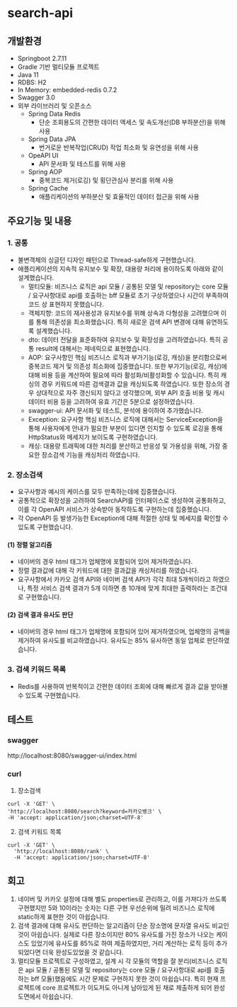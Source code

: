 # search-api
## 개발환경
* Springboot 2.7.11
* Gradle 기반 멀티모듈 프로젝트
* Java 11
* RDBS: H2
* In Memory: embedded-redis 0.7.2
* Swagger 3.0
* 외부 라이브러리 및 오픈소스
  * Spring Data Redis
    * 단순 조회용도의 간편한 데이터 액세스 및 속도개선(DB 부하분산)을 위해 사용
  * Spring Data JPA
    * 번거로운 반복작업(CRUD) 작업 최소화 및 유연성을 위해 사용
  * OpeAPI UI
    * API 문서화 및 테스트를 위해 사용
  * Spring AOP
    * 중복코드 제거(로깅) 및 횡단관심사 분리를 위해 사용
  * Spring Cache
    * 애플리케이션의 부하분산 및 효율적인 데이터 접근을 위해 사용

## 주요기능 및 내용
### 1. 공통
* 불변객체의 싱글턴 디자인 패턴으로 Thread-safe하게 구현했습니다.
* 애플리케이션의 지속적 유지보수 및 확장, 대용량 처리에 용이하도록 아래와 같이 설계했습니다.
  * 멀티모듈: 비즈니스 로직은 api 모듈 / 공통된 모델 및 repository는 core 모듈 / 요구사항대로 api를 호출하는 bff 모듈로 초기 구상하였으나 시간이 부족하여 코드 상 표현하지 못했습니다.
  * 객체지향: 코드의 재사용성과 유지보수를 위해 상속과 다형성을 고려했으며 이를 통해 의존성을 최소화했습니다. 특히 새로운 검색 API 변경에 대해 유연하도록 설계했습니다.
  * dto: 데이터 전달을 표준화하여 유지보수 및 확장성을 고려하였습니다. 특히 공통 result에 대해서는 제네릭으로 표현했습니다.
  * AOP: 요구사항인 핵심 비즈니스 로직과 부가기능(로깅, 캐싱)을 분리함으로써 중복코드 제거 및 의존성 최소화에 집중했습니다. 또한 부가기능(로깅, 캐싱)에 대해 비용 등을 계산하여 필요에 따라 활성화/비활성화할 수 있습니다. 특히 캐싱의 경우 키워드에 따른 검색결과 값을 캐싱되도록 하였습니다. 또한 장소의 경우 상대적으로 자주 갱신되지 않다고 생각했으며, 외부 API 호출 비용 및 캐시 데이터 비용 등을 고려하여 유효 기간은 5분으로 설정하였습니다. 
  * swagger-ui: API 문서화 및 테스트, 분석에 용이하여 추가했습니다.
  * Exception: 요구사항 핵심 비즈니스 로직에 대해서는 ServiceException을 통해 사용자에게 안내가 필요한 부분이 있다면 인지할 수 있도록 로깅을 통해 HttpStatus와 메세지가 보이도록 구현하였습니다. 
  * 캐싱: 대용량 트래픽에 대한 처리를 분산하고 반응성 및 가용성을 위해, 가장 중요한 장소검색 기능을 캐싱처리 하였습니다.

### 2. 장소검색
* 요구사항과 예시의 케이스를 모두 만족하는데에 집중했습니다.
* 공통적으로 확장성을 고려하여 SearchAPI를 인터페이스로 생성하여 공통화하고, 이를 각 OpenAPI 서비스가 상속받아 동작하도록 구현하는데 집중했습니다.
* 각 OpenAPI 등 발생가능한 Exception에 대해 적절한 상태 및 메세지를 확인할 수 있도록 구현했습니다. 

#### (1) 정렬 알고리즘
* 네이버의 경우 html 태그가 업체명에 포함되어 있어 제거하였습니다.
* 정렬 결과값에 대해 각 키워드에 대한 결과값을 캐싱처리를 하였습니다.
* 요구사항에서 카카오 검색 API와 네이버 검색 API가 각각 최대 5개씩이라고 하였으나, 특정 서비스 검색 결과가 5개 이하면 총 10개에 맞게 최대한 출력하라는 조건대로 구현했습니다. 

#### (2) 검색 결과 유사도 판단
* 네이버의 경우 html 태그가 업체명에 포함되어 있어 제거하였으며, 업체명의 공백을 제거하여 유사도를 비교하였습니다. 유사도는 85% 유사하면 동일 업체로 판단하였습니다.

### 3. 검색 키워드 목록
* Redis를 사용하여 반복적이고 간편한 데이터 조회에 대해 빠르게 결과 값을 받아볼 수 있도록 구현했습니다.

## 테스트
### swagger
http://localhost:8080/swagger-ui/index.html
### curl
1. 장소검색
```
curl -X 'GET' \
'http://localhost:8080/search?keyword=카카오뱅크' \
-H 'accept: application/json;charset=UTF-8'
```

2. 검색 키워드 목록
```
curl -X 'GET' \
  'http://localhost:8080/rank' \
  -H 'accept: application/json;charset=UTF-8'  
```

## 회고
1. 네이버 및 카카오 설정에 대해 별도 properties로 관리하고, 이를 가져다가 쓰도록 구현했지만 5와 10이라는 숫자는 다른 구현 우선순위에 밀려 비즈니스 로직에 static하게 표현한 것이 아쉽습니다.
2. 검색 결과에 대해 유사도 판단하는 알고리즘이 단순 장소명에 문자열 유사도 비교인 것이 아쉽습니다. 실제로 다른 장소이지만 80% 유사도를 가진 장소가 나오는 케이스도 있었기에 유사도를 85%로 하여 제출하였지만, 거리 계산하는 로직 등이 추가되었다면 더욱 완성도있었을 것 같습니다.
3. 멀티모듈 프로젝트로 구성하였고, 설계 시 각 모듈의 역할을 잘 분리(비즈니스 로직은 api 모듈 / 공통된 모델 및 repository는 core 모듈 / 요구사항대로 api를 호출하는 bff 모듈)했음에도 시간 문제로 구현하지 못한 것이 아쉽습니다. 특히 현재 프로젝트에 core 프로젝트가 이도저도 아니게 남아있게 된 채로 제출하게 되어 완성도면에서 아쉽습니다.
